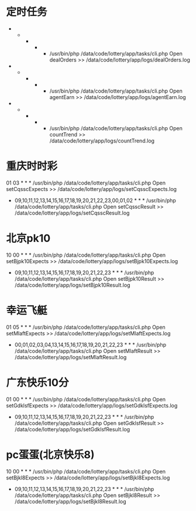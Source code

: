 # 定时任务
* * * * * /usr/bin/php /data/code/lottery/app/tasks/cli.php Open dealOrders >> /data/code/lottery/app/logs/dealOrders.log
* * * * * /usr/bin/php /data/code/lottery/app/tasks/cli.php Open agentEarn >> /data/code/lottery/app/logs/agentEarn.log
* * * * * /usr/bin/php /data/code/lottery/app/tasks/cli.php Open countTrend >> /data/code/lottery/app/logs/countTrend.log

# 重庆时时彩
01 03 * * * /usr/bin/php /data/code/lottery/app/tasks/cli.php Open setCqsscExpects >> /data/code/lottery/app/logs/setCqsscExpects.log
* 09,10,11,12,13,14,15,16,17,18,19,20,21,22,23,00,01,02 * * * /usr/bin/php /data/code/lottery/app/tasks/cli.php Open setCqsscResult >> /data/code/lottery/app/logs/setCqsscResult.log

# 北京pk10
10 00 * * * /usr/bin/php /data/code/lottery/app/tasks/cli.php Open setBjpk10Expects >> /data/code/lottery/app/logs/setBjpk10Expects.log
* 09,10,11,12,13,14,15,16,17,18,19,20,21,22,23 * * * /usr/bin/php /data/code/lottery/app/tasks/cli.php Open setBjpk10Result >> /data/code/lottery/app/logs/setBjpk10Result.log

# 幸运飞艇
01 05 * * * /usr/bin/php /data/code/lottery/app/tasks/cli.php Open setMlaftExpects >> /data/code/lottery/app/logs/setMlaftExpects.log
* 00,01,02,03,04,13,14,15,16,17,18,19,20,21,22,23 * * * /usr/bin/php /data/code/lottery/app/tasks/cli.php Open setMlaftResult >> /data/code/lottery/app/logs/setMlaftResult.log

# 广东快乐10分
01 00 * * * /usr/bin/php /data/code/lottery/app/tasks/cli.php Open setGdklsfExpects >> /data/code/lottery/app/logs/setGdklsfExpects.log
* 09,10,11,12,13,14,15,16,17,18,19,20,21,22,23 * * * /usr/bin/php /data/code/lottery/app/tasks/cli.php Open setGdklsfResult >> /data/code/lottery/app/logs/setGdklsfResult.log

# pc蛋蛋(北京快乐8)
10 00 * * * /usr/bin/php /data/code/lottery/app/tasks/cli.php Open setBjkl8Expects >> /data/code/lottery/app/logs/setBjkl8Expects.log
* 09,10,11,12,13,14,15,16,17,18,19,20,21,22,23 * * * /usr/bin/php /data/code/lottery/app/tasks/cli.php Open setBjkl8Result >> /data/code/lottery/app/logs/setBjkl8Result.log
